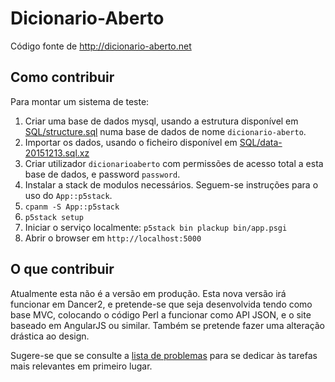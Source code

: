 # Dicionario-Aberto

Código fonte de http://dicionario-aberto.net

## Como contribuir

Para montar um sistema de teste:

  1. Criar uma base de dados mysql, usando a estrutura
     disponível em [SQL/structure.sql](SQL/structure.sql)
     numa base de dados de nome `dicionario-aberto`.
  2. Importar os dados, usando o ficheiro disponível em
     [SQL/data-20151213.sql.xz](SQL/data-20151213.sql.xz)
  3. Criar utilizador ``dicionarioaberto`` com permissões
     de acesso total a esta base de dados, e password 
     ``password``.
  4. Instalar a stack de modulos necessários. Seguem-se
     instruções para o uso do ``App::p5stack``.
  4. ``cpanm -S App::p5stack``
  4. ``p5stack setup``
  4. Iniciar o serviço localmente: ``p5stack bin plackup bin/app.psgi``
  5. Abrir o browser em ``http://localhost:5000``

## O que contribuir

Atualmente esta não é a versão em produção. Esta nova versão
irá funcionar em Dancer2, e pretende-se que seja desenvolvida
tendo como base MVC, colocando o código Perl a funcionar como
API JSON, e o site baseado em AngularJS ou similar. Também se
pretende fazer uma alteração drástica ao design.

Sugere-se que se consulte a [lista de problemas](https://github.com/ambs/Dicionario-Aberto/issues) para se dedicar às tarefas mais relevantes em primeiro lugar.



